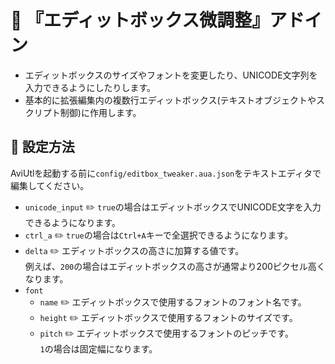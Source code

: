 ﻿# 🎉 『エディットボックス微調整』アドイン

* エディットボックスのサイズやフォントを変更したり、UNICODE文字列を入力できるようにしたりします。
* 基本的に拡張編集内の複数行エディットボックス(テキストオブジェクトやスクリプト制御)に作用します。

## 🔧 設定方法

AviUtlを起動する前に`config/editbox_tweaker.aua.json`をテキストエディタで編集してください。

* `unicode_input` ✏️ `true`の場合はエディットボックスでUNICODE文字を入力できるようになります。
* `ctrl_a` ✏️ `true`の場合は`Ctrl+A`キーで全選択できるようになります。
* `delta` ✏️ エディットボックスの高さに加算する値です。<br>
例えば、`200`の場合はエディットボックスの高さが通常より200ピクセル高くなります。
* `font`
	* `name` ✏️ エディットボックスで使用するフォントのフォント名です。
	* `height` ✏️ エディットボックスで使用するフォントのサイズです。
	* `pitch` ✏️ エディットボックスで使用するフォントのピッチです。<br>
	`1`の場合は固定幅になります。
